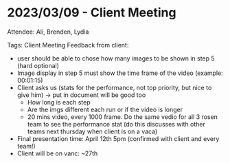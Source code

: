# 2023/03/09 - Client Meeting
Attendee: Ali, Brenden, Lydia

Tags: Client Meeting
Feedback from client:

- user should be able to chose how many images to be shown in step 5 (hard optional)
- Image display in step 5 must show the time frame of the video (example: 00:01:15)
- Client asks us (stats for the performance, not top priority, but nice to give him) → put in document will be good too
    - How long is each step
    - Are the imgs different each run or if the video is longer
    - 20 mins video, every 1000 frame. Do the same vedio for all 3 rosen team to see the performance stat (do this discusses with other teams next thursday when client is on a vaca)
- Final presentation time: April 12th 5pm (confirmed with client and every team!)
- Client will be on vanc: ~27th